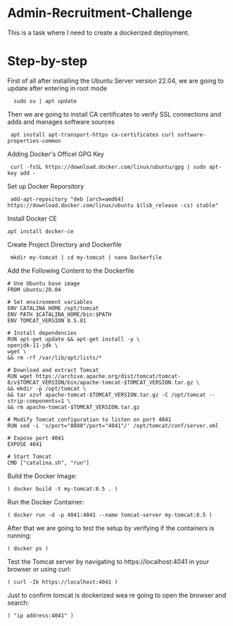 # Admin-Recruitment-Challenge
This is a task where I need to create a dockerized deployment.



# Step-by-step
First of all after installing the Ubuntu Server version 22.04, we are going to update after entering in root mode

      sudo su | apt update 


Then we are going to install CA certificates to verify SSL connections and adds and manages software sources

     apt install apt-transport-https ca-certificates curl software-properties-common 


Adding Docker's Officel GPG Key

     curl -fsSL https://download.docker.com/linux/ubuntu/gpg | sudo apt-key add - 


Set up Docker Reporsitory

     add-apt-repository "deb [arch=amd64] https://download.docker.com/linux/ubuntu $(lsb_release -cs) stable" 

Install Docker CE

    apt install docker-ce 

Create Project Directory and Dockerfile

     mkdir my-tomcat | cd my-tomcat | nano Dockerfile


Add the Following Content to the Dockerfile

    # Use Ubuntu base image
    FROM ubuntu:20.04

    # Set environment variables
    ENV CATALINA_HOME /opt/tomcat
    ENV PATH $CATALINA_HOME/bin:$PATH
    ENV TOMCAT_VERSION 8.5.81

    # Install dependencies
    RUN apt-get update && apt-get install -y \
    openjdk-11-jdk \
    wget \
    && rm -rf /var/lib/apt/lists/*

    # Download and extract Tomcat
    RUN wget https://archive.apache.org/dist/tomcat/tomcat-8/v$TOMCAT_VERSION/bin/apache-tomcat-$TOMCAT_VERSION.tar.gz \
    && mkdir -p /opt/tomcat \
    && tar xzvf apache-tomcat-$TOMCAT_VERSION.tar.gz -C /opt/tomcat --strip-components=1 \
    && rm apache-tomcat-$TOMCAT_VERSION.tar.gz

    # Modify Tomcat configuration to listen on port 4041
    RUN sed -i 's/port="8080"/port="4041"/' /opt/tomcat/conf/server.xml

    # Expose port 4041
    EXPOSE 4041

    # Start Tomcat
    CMD ["catalina.sh", "run"]



Build the Docker Image:

    ( docker build -t my-tomcat:8.5 . )

Run the Docker Container:

    ( docker run -d -p 4041:4041 --name tomcat-server my-tomcat:8.5 )

After that we are going to test the setup by verifying if the containers is running:

    ( docker ps )

Test the Tomcat server by navigating to https://localhost:4041 in your browser or using curl:

    ( curl -Ik https://localhost:4041 ) 

Just to confirm tomcat is dockerized wea re going to open the browser and search:

    ( "ip address:4041" )
